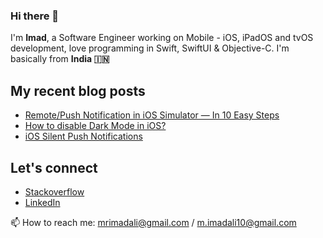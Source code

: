 ### Hi there 👋

I'm **Imad**, a Software Engineer working on Mobile - iOS, iPadOS and tvOS development, love programming in Swift, SwiftUI & Objective-C. I'm basically from **India 🇮🇳**


## My recent blog posts


- [Remote/Push Notification in iOS Simulator — In 10 Easy Steps]([https://www.google.com](https://imad-ali.medium.com/remote-notification-in-ios-simulator-xcode-11-4-or-later-ios-13-4-or-later-8e5a77881ef0))
- [How to disable Dark Mode in iOS?](https://imad-ali.medium.com/how-to-disable-dark-mode-in-ios-5f959955a037)
- [iOS Silent Push Notifications](https://imad-ali.medium.com/ios-silent-push-notifications-84009d57794c)

## Let's connect

- [Stackoverflow](https://stackoverflow.com/users/1025063/imad-ali)
- [LinkedIn](https://www.linkedin.com/in/imad-ali/)


📫 How to reach me: mrimadali@gmail.com / m.imadali10@gmail.com
